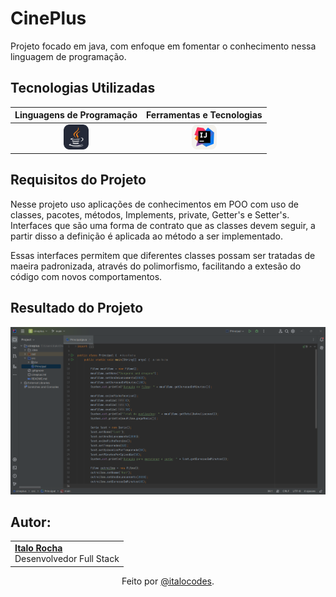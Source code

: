 # CinePlus

Projeto focado em java, com enfoque em fomentar o conhecimento nessa linguagem de programação.

## Tecnologias Utilizadas

|                                         Linguagens de Programação                                          |                                          Ferramentas e Tecnologias                                          |
|:----------------------------------------------------------------------------------------------------------:|:-----------------------------------------------------------------------------------------------------------:|
| <img height="40" src="https://github.com/rhayssakramer/rhayssakramer/blob/main/assets/icon/Java-Dark.svg"> | <img height="40" src="https://github.com/rhayssakramer/rhayssakramer/blob/main/assets/icon/Idea-Light.svg"> |

## Requisitos do Projeto

Nesse projeto uso aplicações de conhecimentos em POO com uso de classes, pacotes, métodos, Implements, private, Getter's
e Setter's. Interfaces que são uma forma de contrato que as classes devem seguir, a partir disso a definição é aplicada
ao método a ser implementado.

Essas interfaces permitem que diferentes classes possam ser tratadas de maeira padronizada, através do polimorfismo,
facilitando a extesão do código com novos comportamentos.

## Resultado do Projeto

<img src="https://github.com/ItaloRochaj/cineplus/blob/main/resultado-projeto.png">

## Autor:

<table>
  <tr>
    <td align="left">
      <a href="https://github.com/italorochaj">
        <span><b>Italo Rocha</b></span>
      </a>
      <br>
      <span>Desenvolvedor Full Stack</span>
    </td>
  </tr>
</table>

<div align="center">Feito por <a href="https://github.com/italorochaj">@italocodes</a>.</div>
